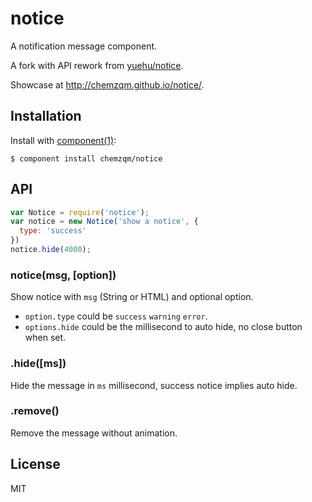 # notice

A notification message component.

A fork with API rework from [yuehu/notice](https://github.com/yuehu/notice).

Showcase at <http://chemzqm.github.io/notice/>.

## Installation

Install with [component(1)](http://component.io):

    $ component install chemzqm/notice

## API

```js
var Notice = require('notice');
var notice = new Notice('show a notice', {
  type: 'success'
})
notice.hide(4000);
```

### notice(msg, [option])

Show notice with `msg` (String or HTML) and optional option.

* `option.type` could be `success` `warning` `error`.
* `options.hide` could be the millisecond to auto hide, no close button when set.

### .hide([ms])

Hide the message in `ms` millisecond, success notice implies auto hide.

### .remove()

Remove the message without animation.

## License

  MIT
